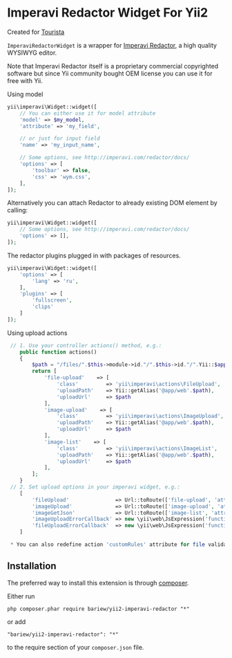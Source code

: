 Imperavi Redactor Widget For Yii2
=======================

Created for [Tourista](http://tourista.me)

`ImperaviRedactorWidget` is a wrapper for [Imperavi Redactor](http://imperavi.com/redactor/),
a high quality WYSIWYG editor.

Note that Imperavi Redactor itself is a proprietary commercial copyrighted software
but since Yii community bought OEM license you can use it for free with Yii.

Using model

```php
yii\imperavi\Widget::widget([
	// You can either use it for model attribute
	'model' => $my_model,
	'attribute' => 'my_field',

	// or just for input field
	'name' => 'my_input_name',

	// Some options, see http://imperavi.com/redactor/docs/
	'options' => [
		'toolbar' => false,
		'css' => 'wym.css',
	],
]);
```

Alternatively you can attach Redactor to already existing DOM element by calling:

```php
yii\imperavi\Widget::widget([
	// Some options, see http://imperavi.com/redactor/docs/
	'options' => [],
]);
```

The redactor plugins plugged in with packages of resources.

```php
yii\imperavi\Widget::widget([
	'options' => [
		'lang' => 'ru',
	],
	'plugins' => [
		'fullscreen',
		'clips'
	]
]);
```

Using upload actions

```php
 // 1. Use your controller actions() method, e.g.:
    public function actions()
    {
        $path = "/files/".$this->module->id."/".$this->id."/".Yii::$app->user->id;
        return [
            'file-upload'    => [
                'class'         => 'yii\imperavi\actions\FileUpload',
                'uploadPath'    => Yii::getAlias('@app/web'.$path),
                'uploadUrl'     => $path
            ],
            'image-upload'    => [
                'class'         => 'yii\imperavi\actions\ImageUpload',
                'uploadPath'    => Yii::getAlias('@app/web'.$path),
                'uploadUrl'     => $path
            ],
            'image-list'    => [
                'class'         => 'yii\imperavi\actions\ImageList',
                'uploadPath'    => Yii::getAlias('@app/web'.$path),
                'uploadUrl'     => $path
            ],
        ];
    }
 // 2. Set upload options in your imperavi widget, e.g.:
    [
        'fileUpload'               => Url::toRoute(['file-upload', 'attr' => 'content']),
        'imageUpload'              => Url::toRoute(['image-upload', 'attr' => 'content']),
        'imageGetJson'             => Url::toRoute(['image-list', 'attr' => 'content']),
        'imageUploadErrorCallback' => new \yii\web\JsExpression('function(json) { alert(json.error); }'),
        'fileUploadErrorCallback'  => new \yii\web\JsExpression('function(json) { alert(json.error); }'),
    ]

 * You can also redefine action 'customRules' attribute for file validation.
```

Installation
------------

The preferred way to install this extension is through [composer](http://getcomposer.org/download/).

Either run

```
php composer.phar require bariew/yii2-imperavi-redactor "*"
```

or add

```
"bariew/yii2-imperavi-redactor": "*"
```

to the require section of your `composer.json` file.
